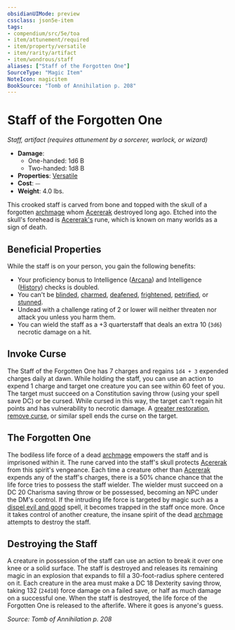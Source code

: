 ```yaml
---
obsidianUIMode: preview
cssclass: json5e-item
tags:
- compendium/src/5e/toa
- item/attunement/required
- item/property/versatile
- item/rarity/artifact
- item/wondrous/staff
aliases: ["Staff of the Forgotten One"]
SourceType: "Magic Item"
NoteIcon: magicitem
BookSource: "Tomb of Annihilation p. 208"
---
```

# Staff of the Forgotten One
*Staff, artifact (requires attunement by a sorcerer, warlock, or wizard)*  

- **Damage**:
  - One-handed: 1d6 B
  - Two-handed: 1d8 B
- **Properties**: [Versatile](/2-Mechanics/CLI/rules/item-properties.md#Versatile)
- **Cost**: ⏤
- **Weight**: 4.0 lbs.

This crooked staff is carved from bone and topped with the skull of a forgotten [archmage](/2-Mechanics/CLI/bestiary/humanoid/archmage.md) whom [Acererak](/2-Mechanics/CLI/bestiary/npc/acererak-toa.md) destroyed long ago. Etched into the skull's forehead is [Acererak's](/2-Mechanics/CLI/bestiary/npc/acererak-toa.md) rune, which is known on many worlds as a sign of death.

## Beneficial Properties

While the staff is on your person, you gain the following benefits:

- Your proficiency bonus to Intelligence ([Arcana](/2-Mechanics/CLI/rules/skills.md#Arcana)) and Intelligence ([History](/2-Mechanics/CLI/rules/skills.md#History)) checks is doubled.  
- You can't be [blinded](/2-Mechanics/CLI/rules/conditions.md#blinded), [charmed](/2-Mechanics/CLI/rules/conditions.md#charmed), [deafened](/2-Mechanics/CLI/rules/conditions.md#deafened), [frightened](/2-Mechanics/CLI/rules/conditions.md#frightened), [petrified](/2-Mechanics/CLI/rules/conditions.md#petrified), or [stunned](/2-Mechanics/CLI/rules/conditions.md#stunned).  
- Undead with a challenge rating of 2 or lower will neither threaten nor attack you unless you harm them.  
- You can wield the staff as a +3 quarterstaff that deals an extra 10 (`3d6`) necrotic damage on a hit.  

## Invoke Curse

The Staff of the Forgotten One has 7 charges and regains `1d4 + 3` expended charges daily at dawn. While holding the staff, you can use an action to expend 1 charge and target one creature you can see within 60 feet of you. The target must succeed on a Constitution saving throw (using your spell save DC) or be cursed. While cursed in this way, the target can't regain hit points and has vulnerability to necrotic damage. A [greater restoration](/2-Mechanics/CLI/spells/greater-restoration.md), [remove curse](/2-Mechanics/CLI/spells/remove-curse.md), or similar spell ends the curse on the target.

## The Forgotten One

The bodiless life force of a dead [archmage](/2-Mechanics/CLI/bestiary/humanoid/archmage.md) empowers the staff and is imprisoned within it. The rune carved into the staff's skull protects [Acererak](/2-Mechanics/CLI/bestiary/npc/acererak-toa.md) from this spirit's vengeance. Each time a creature other than [Acererak](/2-Mechanics/CLI/bestiary/npc/acererak-toa.md) expends any of the staff's charges, there is a 50% chance chance that the life force tries to possess the staff wielder. The wielder must succeed on a DC 20 Charisma saving throw or be possessed, becoming an NPC under the DM's control. If the intruding life force is targeted by magic such as a [dispel evil and good](/2-Mechanics/CLI/spells/dispel-evil-and-good.md) spell, it becomes trapped in the staff once more. Once it takes control of another creature, the insane spirit of the dead [archmage](/2-Mechanics/CLI/bestiary/humanoid/archmage.md) attempts to destroy the staff.

## Destroying the Staff

A creature in possession of the staff can use an action to break it over one knee or a solid surface. The staff is destroyed and releases its remaining magic in an explosion that expands to fill a 30-foot-radius sphere centered on it. Each creature in the area must make a DC 18 Dexterity saving throw, taking 132 (`24d10`) force damage on a failed save, or half as much damage on a successful one. When the staff is destroyed, the life force of the Forgotten One is released to the afterlife. Where it goes is anyone's guess.

*Source: Tomb of Annihilation p. 208*
